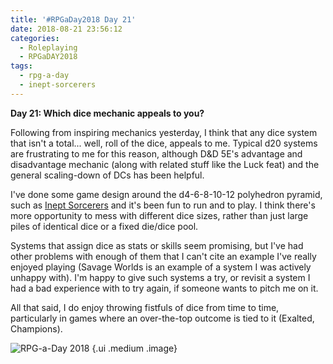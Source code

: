 ```yaml
---
title: '#RPGaDay2018 Day 21'
date: 2018-08-21 23:56:12
categories:
  - Roleplaying
  - RPGaDAY2018
tags:
  - rpg-a-day
  - inept-sorcerers
---
```


**Day 21: Which dice mechanic appeals to you?**

Following from inspiring mechanics yesterday, I think that any dice system that isn't a total... well, roll of the dice, appeals to me. Typical d20 systems are frustrating to me for this reason, although D&D 5E's advantage and disadvantage mechanic (along with related stuff like the Luck feat) and the general scaling-down of DCs has been helpful.

<!-- more -->

I've done some game design around the d4-6-8-10-12 polyhedron pyramid, such as [Inept Sorcerers](http://peppermile.com/inept-sorcerers.html) and it's been fun to run and to play. I think there's more opportunity to mess with different dice sizes, rather than just large piles of identical dice or a fixed die/dice pool.

Systems that assign dice as stats or skills seem promising, but I've had other problems with enough of them that I can't cite an example I've really enjoyed playing (Savage Worlds is an example of a system I was actively unhappy with). I'm happy to give such systems a try, or revisit a system I had a bad experience with to try again, if someone wants to pitch me on it.

All that said, I do enjoy throwing fistfuls of dice from time to time, particularly in games where an over-the-top outcome is tied to it (Exalted, Champions).

![RPG-a-Day 2018](/assets/rpg/RPG-a-Day%202018.jpg) {.ui .medium .image}